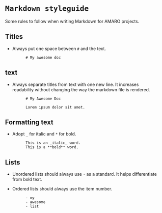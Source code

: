 # `Markdown styleguide`

Some rules to follow when writing Markdown for AMARO projects.

## Titles

- Always put one space between `#` and the text.

            # My awesome doc

## text

- Always separate titles from text with one new line. It increases readability without changing the way the markdown file is rendered.

            # My Awesome Doc

            Lorem ipsum dolor sit amet.

## Formatting text

- Adopt `_` for italic and `*` for bold.

            This is an _italic_ word.
            This is a **bold** word.

## Lists

- Unordered lists should always use `-` as a standard. It helps differentiate from bold text.
- Ordered lists should always use the item number.

            - my
            - awesome
            - list
